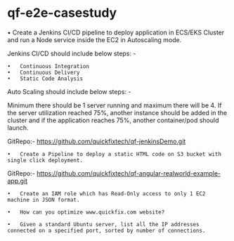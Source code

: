 # qf-e2e-casestudy

•	Create a Jenkins CI/CD pipeline to deploy application in ECS/EKS Cluster and run a Node service inside the EC2 in Autoscaling mode. 

Jenkins CI/CD should include below steps: -

	•	Continuous Integration
	•	Continuous Delivery
	•	Static Code Analysis

Auto Scaling should include below steps: -

Minimum there should be 1 server running and maximum there will be 4. If the server utilization reached 75%, another instance should be added in the cluster and if the application reaches 75%, another container/pod should launch.

GitRepo:- https://github.com/quickfixtech/qf-jenkinsDemo.git

	•	Create a Pipeline to deploy a static HTML code on S3 bucket with single click deployment.

GitRepo:- https://github.com/quickfixtech/qf-angular-realworld-example-app.git

	•	Create an IAM role which has Read-Only access to only 1 EC2 machine in JSON format.

	•	How can you optimize www.quickfix.com website?

	•	Given a standard Ubuntu server, list all the IP addresses connected on a specified port, sorted by number of connections.
